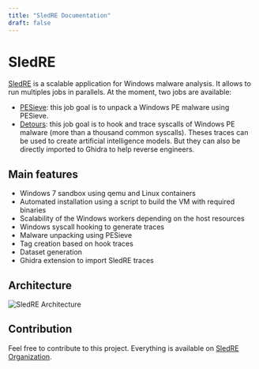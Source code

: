 ```yaml
---
title: "SledRE Documentation"
draft: false
---
```


# SledRE

[SledRE](https://github.com/sledre/sledre) is a scalable application for Windows malware analysis. It allows to run multiples jobs in parallels.
At the moment, two jobs are available:
- [PESieve](https://github.com/hasherezade/pe-sieve): this job goal is to unpack a Windows PE malware using PESieve.
- [Detours](https://github.com/microsoft/Detours): this job goal is to hook and trace syscalls of Windows PE malware (more than a thousand common syscalls). Theses traces can be used to create artificial intelligence models. But they can also be directly imported to Ghidra to help reverse engineers.   

## Main features
* Windows 7 sandbox using qemu and Linux containers
* Automated installation using a script to build the VM with required binaries
* Scalability of the Windows workers depending on the host resources
* Windows syscall hooking to generate traces
* Malware unpacking using PESieve
* Tag creation based on hook traces
* Dataset generation
* Ghidra extension to import SledRE traces


## Architecture

![SledRE Architecture](/images/SledREArchi.png?height=600px)


## Contribution

Feel free to contribute to this project. Everything is available on [SledRE Organization](https://github.com/sledre).